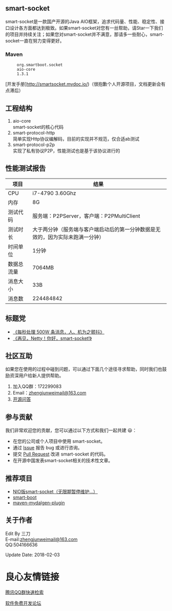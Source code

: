 ## smart-socket
smart-socket是一款国产开源的Java AIO框架，追求代码量、性能、稳定性、接口设计各方面都达到极致。如果smart-socket对您有一丝帮助，请Star一下我们的项目并持续关注；如果您对smart-socket并不满意，那请多一些耐心，smart-socket一直在努力变得更好。
### Maven
     
         org.smartboot.socket 
         aio-core 
         1.3.1 
     

[开发手册]http://smartsocket.mydoc.io/)（很抱歉个人开源项目，文档更新会有点滞后）

## 工程结构
1. aio-core		
smart-socket的核心代码
2. smart-protocol-http		
简单实现Http协议编解码，目前的实现并不规范，仅合适ab测试
3. smart-protocol-p2p	
实现了私有协议P2P，性能测试也是基于该协议进行的

## 性能测试报告

| 项目 | 结果 |
| --- | --- |
|CPU| i7-4790 3.60Ghz|
|内存| 8G|
|测试代码|服务端：P2PServer，客户端：P2PMultiClient|
|测试时长|大于两分钟（服务端与客户端启动后的第一分钟数据是无效的，因为实际未跑满一分钟）
|时间单位|1分钟|
|数据总流量|7064MB|
|消息大小|33B|
|消息数|224484842|

## 标题党
- [《每秒处理 500W 条消息，人、机为之颤抖》](http://u.720life.cn/g/1dbc517b01e71dde51eaf55b6f5fa83342e25fc9a1469857d551c296cc273b1ab7e11c3d57a5115a1bfb7d15a6ce2ca4f4e8f9a61989717ee56dbf7a371f0be0) 
- [《再见，Netty！你好，smart-socket!》](http://u.720life.cn/g/1dbc517b01e71dde51eaf55b6f5fa83342e25fc9a1469857d551c296cc273b1ab7e11c3d57a5115a1bfb7d15a6ce2ca4f4e8f9a61989717ee56dbf7a371f0be0) 

## 社区互助
如果您在使用的过程中碰到问题，可以通过下面几个途径寻求帮助，同时我们也鼓励资深用户给新人提供帮助。

1. 加入QQ群：172299083   
2. Email：zhengjunweimail@163.com
3. [开源问答](http://u.720life.cn/g/1dbc517b01e71dde51eaf55b6f5fa83387d0b98cc5171fc0b7e222dfc1e6a2c50dc66587dadcf23f227f3053a3979174e2dcfbef9a95b73289cb9388d528e56a) 

## 参与贡献
我们非常欢迎您的贡献，您可以通过以下方式和我们一起共建 :smiley:：

- 在您的公司或个人项目中使用 smart-socket。
- 通过 [Issue](http://u.720life.cn/g/2e71d0f0a5c601172267ba20d3a43c6ed58d661652530124bc457132b64b31433a867bbbba267defa62d9a75d182d39e)  报告 bug 或进行咨询。
- 提交 [Pull Request](http://u.720life.cn/g/2e71d0f0a5c601172267ba20d3a43c6ed58d661652530124bc457132b64b3143dc25dc45bfecdccf8e3461144579e78f)  改进 smart-socket 的代码。
- 在开源中国发表smart-socket相关的技术性文章。

## 推荐项目
- [NIO版smart-socket（无限期暂停维护...）](http://u.720life.cn/g/5c954f4cd4204fb6c09a7e58aa70844d8d8495baa320a0d3c5980163749941c1190790e7f587b5d007a2f4d3331fdade) 
- [smart-boot](http://u.720life.cn/g/5c954f4cd4204fb6c09a7e58aa70844d40441255f12016236afb93f35391567477b6b696e5340ee7c6b6a0e3c1628084) 
- [maven-mydalgen-plugin](http://u.720life.cn/g/5c954f4cd4204fb6c09a7e58aa70844d40441255f12016236afb93f353915674eb242d6ba3968a68a0c2387aec683957b2aa7fde034341071e6ea43ee10ec5ac) 

## 关于作者
Edit By 三刀  
E-mail:zhengjunweimail@163.com  
QQ:504166636

Update Date: 2018-02-03


 # 良心友情链接

[腾讯QQ群快速检索](http://u.720life.cn/s/8cf73f7c)

[软件免费开发论坛](http://u.720life.cn/s/bbb01dc0)